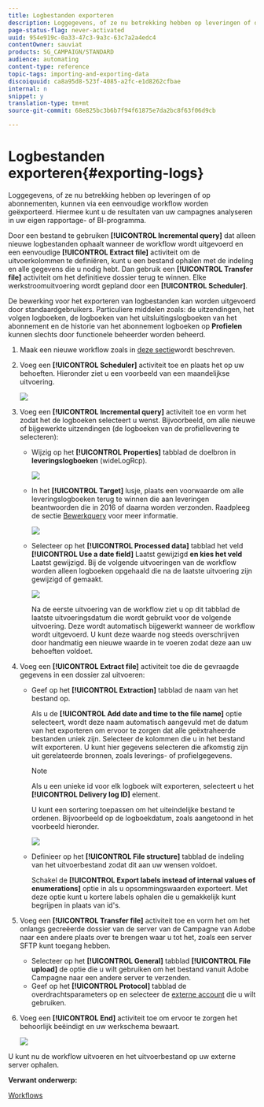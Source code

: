 ```yaml
---
title: Logbestanden exporteren
description: Loggegevens, of ze nu betrekking hebben op leveringen of op abonnementen, kunnen via een eenvoudige workflow worden geëxporteerd.
page-status-flag: never-activated
uuid: 954e919c-0a33-47c3-9a3c-63c7a2a4edc4
contentOwner: sauviat
products: SG_CAMPAIGN/STANDARD
audience: automating
content-type: reference
topic-tags: importing-and-exporting-data
discoiquuid: ca8a95d8-523f-4085-a2fc-e1d8262cfbae
internal: n
snippet: y
translation-type: tm+mt
source-git-commit: 68e825bc3b6b7f94f61875e7da2bc8f63f06d9cb

---
```



# Logbestanden exporteren{#exporting-logs}

Loggegevens, of ze nu betrekking hebben op leveringen of op abonnementen, kunnen via een eenvoudige workflow worden geëxporteerd. Hiermee kunt u de resultaten van uw campagnes analyseren in uw eigen rapportage- of BI-programma.

Door een bestand te gebruiken **[!UICONTROL Incremental query]** dat alleen nieuwe logbestanden ophaalt wanneer de workflow wordt uitgevoerd en een eenvoudige **[!UICONTROL Extract file]** activiteit om de uitvoerkolommen te definiëren, kunt u een bestand ophalen met de indeling en alle gegevens die u nodig hebt. Dan gebruik een **[!UICONTROL Transfer file]** activiteit om het definitieve dossier terug te winnen. Elke werkstroomuitvoering wordt gepland door een **[!UICONTROL Scheduler]**.

De bewerking voor het exporteren van logbestanden kan worden uitgevoerd door standaardgebruikers. Particuliere middelen zoals: de uitzendingen, het volgen logboeken, de logboeken van het uitsluitingslogboeken van het abonnement en de historie van het abonnement logboeken op **Profielen** kunnen slechts door functionele beheerder worden beheerd.

1. Maak een nieuwe workflow zoals in [deze sectie](../../automating/using/building-a-workflow.md#creating-a-workflow)wordt beschreven.
1. Voeg een **[!UICONTROL Scheduler]** activiteit toe en plaats het op uw behoeften. Hieronder ziet u een voorbeeld van een maandelijkse uitvoering.

   ![](assets/export_logs_scheduler.png)

1. Voeg een **[!UICONTROL Incremental query]** activiteit toe en vorm het zodat het de logboeken selecteert u wenst. Bijvoorbeeld, om alle nieuwe of bijgewerkte uitzendingen (de logboeken van de profiellevering te selecteren):

   * Wijzig op het **[!UICONTROL Properties]** tabblad de doelbron in **leveringslogboeken** (wideLogRcp).

      ![](assets/export_logs_query_properties.png)

   * In het **[!UICONTROL Target]** lusje, plaats een voorwaarde om alle leveringslogboeken terug te winnen die aan leveringen beantwoorden die in 2016 of daarna worden verzonden. Raadpleeg de sectie [Bewerkquery](../../automating/using/editing-queries.md#creating-queries) voor meer informatie.

      ![](assets/export_logs_query_target.png)

   * Selecteer op het **[!UICONTROL Processed data]** tabblad het veld **[!UICONTROL Use a date field]** Laatst gewijzigd **en kies het veld** Laatst gewijzigd. Bij de volgende uitvoeringen van de workflow worden alleen logboeken opgehaald die na de laatste uitvoering zijn gewijzigd of gemaakt.

      ![](assets/export_logs_query_processeddata.png)

      Na de eerste uitvoering van de workflow ziet u op dit tabblad de laatste uitvoeringsdatum die wordt gebruikt voor de volgende uitvoering. Deze wordt automatisch bijgewerkt wanneer de workflow wordt uitgevoerd. U kunt deze waarde nog steeds overschrijven door handmatig een nieuwe waarde in te voeren zodat deze aan uw behoeften voldoet.

1. Voeg een **[!UICONTROL Extract file]** activiteit toe die de gevraagde gegevens in een dossier zal uitvoeren:

   * Geef op het **[!UICONTROL Extraction]** tabblad de naam van het bestand op.

      Als u de **[!UICONTROL Add date and time to the file name]** optie selecteert, wordt deze naam automatisch aangevuld met de datum van het exporteren om ervoor te zorgen dat alle geëxtraheerde bestanden uniek zijn. Selecteer de kolommen die u in het bestand wilt exporteren. U kunt hier gegevens selecteren die afkomstig zijn uit gerelateerde bronnen, zoals leverings- of profielgegevens.

      >[!NOTE]
      >
      >Als u een unieke id voor elk logboek wilt exporteren, selecteert u het **[!UICONTROL Delivery log ID]** element.

      U kunt een sortering toepassen om het uiteindelijke bestand te ordenen. Bijvoorbeeld op de logboekdatum, zoals aangetoond in het voorbeeld hieronder.

      ![](assets/export_logs_extractfile_extraction.png)

   * Definieer op het **[!UICONTROL File structure]** tabblad de indeling van het uitvoerbestand zodat dit aan uw wensen voldoet.

      Schakel de **[!UICONTROL Export labels instead of internal values of enumerations]** optie in als u opsommingswaarden exporteert. Met deze optie kunt u kortere labels ophalen die u gemakkelijk kunt begrijpen in plaats van id&#39;s.

1. Voeg een **[!UICONTROL Transfer file]** activiteit toe en vorm het om het onlangs gecreëerde dossier van de server van de Campagne van Adobe naar een andere plaats over te brengen waar u tot het, zoals een server SFTP kunt toegang hebben.

   * Selecteer op het **[!UICONTROL General]** tabblad **[!UICONTROL File upload]** de optie die u wilt gebruiken om het bestand vanuit Adobe Campagne naar een andere server te verzenden.
   * Geef op het **[!UICONTROL Protocol]** tabblad de overdrachtsparameters op en selecteer de [externe account](../../administration/using/external-accounts.md#creating-an-external-account) die u wilt gebruiken.

1. Voeg een **[!UICONTROL End]** activiteit toe om ervoor te zorgen het behoorlijk beëindigt en uw werkschema bewaart.

   ![](assets/export_logs_example_workflow.png)

U kunt nu de workflow uitvoeren en het uitvoerbestand op uw externe server ophalen.

**Verwant onderwerp:**

[Workflows](../../automating/using/get-started-workflows.md)
